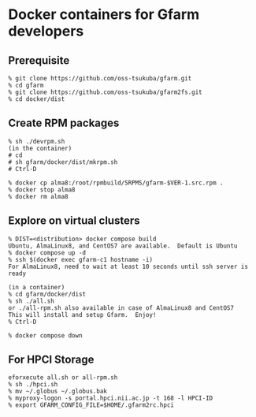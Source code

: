 # Docker containers for Gfarm developers

## Prerequisite

    % git clone https://github.com/oss-tsukuba/gfarm.git
    % cd gfarm
    % git clone https://github.com/oss-tsukuba/gfarm2fs.git
    % cd docker/dist

## Create RPM packages

    % sh ./devrpm.sh
    (in the container)
    # cd
    # sh gfarm/docker/dist/mkrpm.sh
    # Ctrl-D

    % docker cp alma8:/root/rpmbuild/SRPMS/gfarm-$VER-1.src.rpm .
    % docker stop alma8
    % docker rm alma8

## Explore on virtual clusters

    % DIST=<distribution> docker compose build
    Ubuntu, AlmaLinux8, and CentOS7 are available.  Default is Ubuntu
    % docker compose up -d
    % ssh $(docker exec gfarm-c1 hostname -i)
    For AlmaLinux8, need to wait at least 10 seconds until ssh server is ready

    (in a container)
    % cd gfarm/docker/dist
    % sh ./all.sh
    or ./all-rpm.sh also available in case of AlmaLinux8 and CentOS7
    This will install and setup Gfarm.  Enjoy!
    % Ctrl-D

    % docker compose down

## For HPCI Storage

    eforxecute all.sh or all-rpm.sh
    % sh ./hpci.sh
    % mv ~/.globus ~/.globus.bak
    % myproxy-logon -s portal.hpci.nii.ac.jp -t 168 -l HPCI-ID
    % export GFARM_CONFIG_FILE=$HOME/.gfarm2rc.hpci
